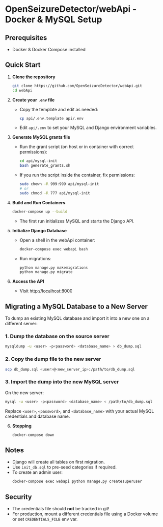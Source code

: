 # OpenSeizureDetector/webApi - Docker & MySQL Setup

## Prerequisites
- Docker & Docker Compose installed

## Quick Start

1. **Clone the repository**
   ```bash
   git clone https://github.com/OpenSeizureDetector/webApi.git
   cd webApi
   ```

2. **Create your `.env` file**
   - Copy the template and edit as needed:
     ```bash
     cp api/.env.template api/.env
     ```
   - Edit `api/.env` to set your MySQL and Django environment variables.

3. **Generate MySQL grants file**
   - Run the grant script (on host or in container with correct permissions):
     ```bash
     cd api/mysql-init
     bash generate_grants.sh
     ```
   - If you run the script inside the container, fix permissions:
     ```bash
     sudo chown -R 999:999 api/mysql-init
     # or
     sudo chmod -R 777 api/mysql-init
     ```

4. **Build and Run Containers**
   ```bash
   docker-compose up --build
   ```
   - The first run initializes MySQL and starts the Django API.

5. **Initialize Django Database**
   - Open a shell in the webApi container:
     ```bash
     docker-compose exec webapi bash
     ```
   - Run migrations:
     ```bash
     python manage.py makemigrations
     python manage.py migrate
     ```

6. **Access the API**

   - Visit [http://localhost:8000](http://localhost:8000)

## Migrating a MySQL Database to a New Server

To dump an existing MySQL database and import it into a new one on a different server:

### 1. Dump the database on the source server
```bash
mysqldump -u <user> -p<password> <database_name> > db_dump.sql
```

### 2. Copy the dump file to the new server
```bash
scp db_dump.sql <user>@<new_server_ip>:/path/to/db_dump.sql
```

### 3. Import the dump into the new MySQL server
On the new server:
```bash
mysql -u <user> -p<password> <database_name> < /path/to/db_dump.sql
```

Replace `<user>`, `<password>`, and `<database_name>` with your actual MySQL credentials and database name.

6. **Stopping**
   ```bash
   docker-compose down
   ```

## Notes
- Django will create all tables on first migration.
- Use `init_db.sql` to pre-seed categories if required.
- To create an admin user:
   ```bash
   docker-compose exec webapi python manage.py createsuperuser
   ```

## Security
- The credentials file should **not** be tracked in git!
- For production, mount a different credentials file using a Docker volume or set `CREDENTIALS_FILE` env var.
